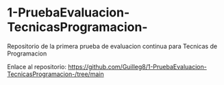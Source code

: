 # 1-PruebaEvaluacion-TecnicasProgramacion-
Repositorio de la primera prueba de evaluacion continua para Tecnicas de Programacion

Enlace al repositorio:
https://github.com/Guilleg8/1-PruebaEvaluacion-TecnicasProgramacion-/tree/main
